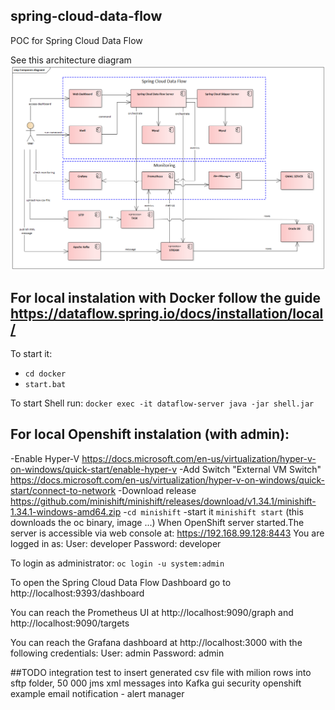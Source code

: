 ## spring-cloud-data-flow
POC for Spring Cloud Data Flow

See this architecture diagram ![Architecture diagram](architecture.png?raw=true "Title")


## For local instalation with Docker follow the guide https://dataflow.spring.io/docs/installation/local/
To start it:
- `cd docker`
- `start.bat`

To start Shell run:
`docker exec -it dataflow-server java -jar shell.jar`

## For local Openshift instalation (with admin):
-Enable Hyper-V https://docs.microsoft.com/en-us/virtualization/hyper-v-on-windows/quick-start/enable-hyper-v
-Add Switch "External VM Switch" https://docs.microsoft.com/en-us/virtualization/hyper-v-on-windows/quick-start/connect-to-network
-Download release https://github.com/minishift/minishift/releases/download/v1.34.1/minishift-1.34.1-windows-amd64.zip
-`cd minishift`
-start it `minishift start`  (this downloads the oc binary, image ...)
When OpenShift server started.The server is accessible via web console at: https://192.168.99.128:8443
You are logged in as:
User:     developer
Password: developer

To login as administrator: `oc login -u system:admin`


To open the Spring Cloud Data Flow Dashboard go to http://localhost:9393/dashboard

You can reach the Prometheus UI at http://localhost:9090/graph and http://localhost:9090/targets

You can reach the Grafana dashboard at http://localhost:3000 with the following credentials:
User: admin
Password: admin

##TODO 
integration test to insert generated csv file with milion rows into sftp folder, 50 000 jms xml messages into Kafka 
gui security
openshift example
email notification - alert manager
